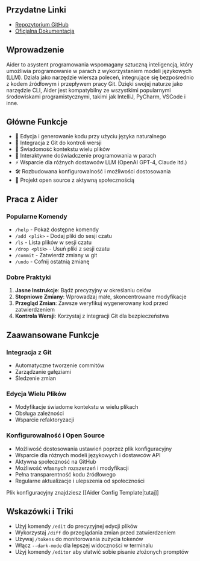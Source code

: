 ## Przydatne Linki
- [Repozytorium GitHub](https://github.com/Aider-AI/aider)
- [Oficjalna Dokumentacja](https://aider.chat/)

## Wprowadzenie
Aider to asystent programowania wspomagany sztuczną inteligencją, który umożliwia programowanie w parach z wykorzystaniem modeli językowych (LLM). Działa jako narzędzie wiersza poleceń, integrujące się bezpośrednio z kodem źródłowym i przepływem pracy Git. Dzięki swojej naturze jako narzędzie CLI, Aider jest kompatybilny ze wszystkimi popularnymi środowiskami programistycznymi, takimi jak IntelliJ, PyCharm, VSCode i inne.

## Główne Funkcje
- 💬 Edycja i generowanie kodu przy użyciu języka naturalnego
- 🔄 Integracja z Git do kontroli wersji
- 📁 Świadomość kontekstu wielu plików
- 🤝 Interaktywne doświadczenie programowania w parach
- ⚡ Wsparcie dla różnych dostawców LLM (OpenAI GPT-4, Claude itd.)
- 🛠️ Rozbudowana konfigurowalność i możliwości dostosowania
- 📖 Projekt open source z aktywną społecznością

## Praca z Aider

### Popularne Komendy
- `/help` - Pokaż dostępne komendy
- `/add <plik>` - Dodaj pliki do sesji czatu
- `/ls` - Lista plików w sesji czatu
- `/drop <plik>` - Usuń pliki z sesji czatu
- `/commit` - Zatwierdź zmiany w git
- `/undo` - Cofnij ostatnią zmianę

### Dobre Praktyki
1. **Jasne Instrukcje**: Bądź precyzyjny w określaniu celów
2. **Stopniowe Zmiany**: Wprowadzaj małe, skoncentrowane modyfikacje
3. **Przegląd Zmian**: Zawsze weryfikuj wygenerowany kod przed zatwierdzeniem
4. **Kontrola Wersji**: Korzystaj z integracji Git dla bezpieczeństwa

## Zaawansowane Funkcje

### Integracja z Git
- Automatyczne tworzenie commitów
- Zarządzanie gałęziami
- Śledzenie zmian

### Edycja Wielu Plików
- Modyfikacje świadome kontekstu w wielu plikach
- Obsługa zależności
- Wsparcie refaktoryzacji

### Konfigurowalność i Open Source
- Możliwość dostosowania ustawień poprzez plik konfiguracyjny
- Wsparcie dla różnych modeli językowych i dostawców API
- Aktywna społeczność na GitHub
- Możliwość własnych rozszerzeń i modyfikacji
- Pełna transparentność kodu źródłowego
- Regularne aktualizacje i ulepszenia od społeczności

Plik konfiguracyjny znajdziesz [[Aider Config Template|tutaj]]

## Wskazówki i Triki
- Użyj komendy `/edit` do precyzyjnej edycji plików
- Wykorzystaj `/diff` do przeglądania zmian przed zatwierdzeniem
- Używaj `/tokens` do monitorowania zużycia tokenów
- Włącz `--dark-mode` dla lepszej widoczności w terminalu
- Użyj komendy `/editor` aby ułatwić sobie pisanie złożonych promptów

